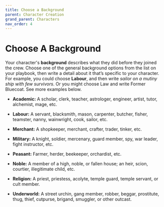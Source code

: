 ```yaml
---
title: Choose a Background
parent: Character Creation
grand_parent: Characters
nav_order: 4
---
```


# Choose A Background
Your character's **background** describes what they did before they joined the crew. Choose one of the general background options from the list on your playbook, then write a detail about it that’s specific to your character. For example, you could choose **Labour**, and then write *sailor on a mutiny ship with few survivors*. Or you might choose Law and write Former Bluecoat. See more examples below.

* **Academic:** A scholar, clerk, teacher, astrologer, engineer, artist, tutor, alchemist, mage, etc.

* **Labour:** A servant, blacksmith, mason, carpenter, butcher, fisher, teamster, nanny, wainwright, cook, sailor, etc.

* **Merchant:** A shopkeeper, merchant, crafter, trader, tinker, etc.

* **Military:** A knight, soldier, mercenary, guard member, spy, war leader, fight instructor, etc.

* **Peasant:** Farmer, herder, beekeeper, orchardist, etc.

* **Noble:** A member of a high, noble, or fallen house; an heir, scion, courtier, illegitimate child, etc.

* **Religion:** A priest, priestess, acolyte, temple guard, temple servant, or cult member.

* **Underworld:** A street urchin, gang member, robber, beggar, prostitute, thug, thief, cutpurse, brigand, smuggler, or other outcast.
